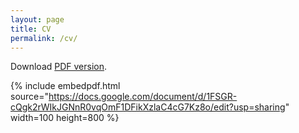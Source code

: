 ```yaml
---
layout: page
title: CV
permalink: /cv/
---
```


Download [PDF version](pdfs/CV_Paraskevopoulos.pdf).

{% include embedpdf.html source="https://docs.google.com/document/d/1FSGR-cQgk2rWIkJGNnR0vqOmF1DFikXzlaC4cG7Kz8o/edit?usp=sharing" width=100 height=800 %}
